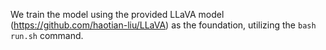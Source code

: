 We train the model using the provided LLaVA model (https://github.com/haotian-liu/LLaVA) as the foundation, utilizing the `bash run.sh` command.

